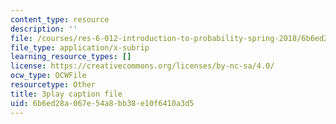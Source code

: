 ```yaml
---
content_type: resource
description: ''
file: /courses/res-6-012-introduction-to-probability-spring-2018/6b6ed28a067e54a8bb38e10f6410a3d5_IC-pnm6PEGk.vtt
file_type: application/x-subrip
learning_resource_types: []
license: https://creativecommons.org/licenses/by-nc-sa/4.0/
ocw_type: OCWFile
resourcetype: Other
title: 3play caption file
uid: 6b6ed28a-067e-54a8-bb38-e10f6410a3d5
---
```

